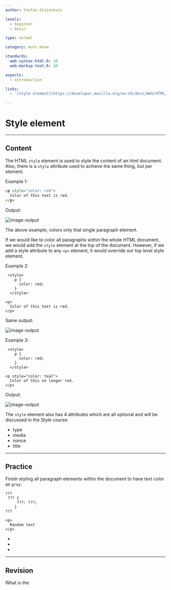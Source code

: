 ```yaml
---
author: Stefan-Stojanovic

levels:
  - beginner
  - basic

type: normal

category: must-know

standards:
  web.syntax-html.0: 10
  web.markup-text.0: 10

aspects:
  - introduction

links:
  - '[style element](https://developer.mozilla.org/en-US/docs/Web/HTML/Element/style){documentation}'

---
```

# Style element

---
## Content

The HTML `style` element is used to style the content of an html document. Also, there is a `style` attribute used to achieve the same thing, but per element.

Example 1:
```html
<p style="color: red"> 
  Color of this text is red.
</p>
```
Output:

![image-output](https://img.enkipro.com/b199c00475956669e57f76ba58a0f654.png)

The above example, colors only that single paragraph element. 

If we would like to color all paragraphs within the whole HTML document, we would add the `style` element at the top of the document.
However, if we add a style attribute to any `<p>` element, it would override our top level style element.

Example 2:
```
 <style>
    p {
      color: red;
    }
  </style> 
  
<p> 
  Color of this text is red.
</p>
```
Same output:

![image-output](https://img.enkipro.com/b199c00475956669e57f76ba58a0f654.png)

Example 3:
```
 <style>
    p {
      color: red;
    }
  </style> 
  
<p style="color: teal"> 
  Color of this no longer red.
</p>
```
Output:

![image-output](https://img.enkipro.com/f8368ff87a3b2541e7bc9b23f550f501.png)

The `style` element also has 4 attributes which are all optional and will be discussed in the Style course:
  - type
  - media
  - nonce
  - title

---
## Practice

Finish styling all paragraph elements within the document to have text color as `gray`:

```
???
 ??? {
     ???: ???;
    }
??? 
  
<p> 
  Random text
</p>
```

* <style>
* p
* color
* gray
* </style>
* <paragraph>
* </paragraph>

---
## Revision

What is the <style> element used for?

???

* to style the content of an html document.
* only to color the text of a paragraph element.
* to resize the document to a specific size.
* to include important information about the author of the document
